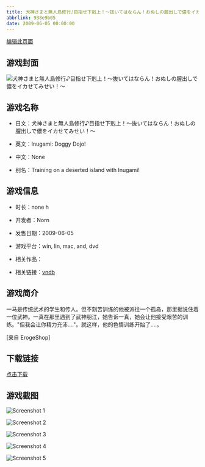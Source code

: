 ```yaml
---
title: 犬神さまと無人島修行♪目指せ下剋上！～抜いてはならん！おぬしの膣出しで儂をイカせてみせい！～
abbrlink: 938e9b05
date: 2009-06-05 00:00:00
---
```

[编辑此页面](https://github.com/ACG-3/ADV3-source/blob/main/source/_posts/games/%E7%8A%AC%E7%A5%9E%E3%81%95%E3%81%BE%E3%81%A8%E7%84%A1%E4%BA%BA%E5%B3%B6%E4%BF%AE%E8%A1%8C%E2%99%AA%E7%9B%AE%E6%8C%87%E3%81%9B%E4%B8%8B%E5%89%8B%E4%B8%8A%EF%BC%81%EF%BD%9E%E6%8A%9C%E3%81%84%E3%81%A6%E3%81%AF%E3%81%AA%E3%82%89%E3%82%93%EF%BC%81%E3%81%8A%E3%81%AC%E3%81%97%E3%81%AE%E8%86%A3%E5%87%BA%E3%81%97%E3%81%A7%E5%84%82%E3%82%92%E3%82%A4%E3%82%AB%E3%81%9B%E3%81%A6%E3%81%BF%E3%81%9B%E3%81%84%EF%BC%81%EF%BD%9E.md)

## 游戏封面

![犬神さまと無人島修行♪目指せ下剋上！～抜いてはならん！おぬしの膣出しで儂をイカせてみせい！～](https://pan.timero.xyz/d/onedrive/img_lib_001/%E7%8A%AC%E7%A5%9E%E3%81%95%E3%81%BE%E3%81%A8%E7%84%A1%E4%BA%BA%E5%B3%B6%E4%BF%AE%E8%A1%8C%E2%99%AA%E7%9B%AE%E6%8C%87%E3%81%9B%E4%B8%8B%E5%89%8B%E4%B8%8A%EF%BC%81%EF%BD%9E%E6%8A%9C%E3%81%84%E3%81%A6%E3%81%AF%E3%81%AA%E3%82%89%E3%82%93%EF%BC%81%E3%81%8A%E3%81%AC%E3%81%97%E3%81%AE%E8%86%A3%E5%87%BA%E3%81%97%E3%81%A7%E5%84%82%E3%82%92%E3%82%A4%E3%82%AB%E3%81%9B%E3%81%A6%E3%81%BF%E3%81%9B%E3%81%84%EF%BC%81%EF%BD%9E_cover.avif)


## 游戏名称

- 日文：犬神さまと無人島修行♪目指せ下剋上！～抜いてはならん！おぬしの膣出しで儂をイカせてみせい！～
- 英文：Inugami: Doggy Dojo!
- 中文：None

- 别名：Training on a deserted island with Inugami!


## 游戏信息

- 时长：none h
- 开发者：Norn
- 发售日期：2009-06-05
- 游戏平台：win, lin, mac, and, dvd
- 相关作品：

- 相关链接：[vndb](https://vndb.org/v1993)


## 游戏简介

一马是传统武术的学生和传人。但不刻苦训练的他被派往一个孤岛，那里据说住着一位武神。一真在那里遇到了武神朋江，她告诉一真，她会让他接受艰苦的训练。"但我会让你精力充沛...."。就这样，他的色情训练开始了....。

[来自 ErogeShop]


## 下载链接

[点击下载](https://pan.timero.xyz/onedrive/adv_lib_001/%E7%8A%AC%E7%A5%9E%E3%81%95%E3%81%BE%E3%81%A8%E7%84%A1%E4%BA%BA%E5%B3%B6%E4%BF%AE%E8%A1%8C%E2%99%AA%E7%9B%AE%E6%8C%87%E3%81%9B%E4%B8%8B%E5%89%8B%E4%B8%8A%EF%BC%81%EF%BD%9E%E6%8A%9C%E3%81%84%E3%81%A6%E3%81%AF%E3%81%AA%E3%82%89%E3%82%93%EF%BC%81%E3%81%8A%E3%81%AC%E3%81%97%E3%81%AE%E8%86%A3%E5%87%BA%E3%81%97%E3%81%A7%E5%84%82%E3%82%92%E3%82%A4%E3%82%AB%E3%81%9B%E3%81%A6%E3%81%BF%E3%81%9B%E3%81%84%EF%BC%81%EF%BD%9E)


## 游戏截图


![Screenshot 1](https://pan.timero.xyz/d/onedrive/img_lib_001/%E7%8A%AC%E7%A5%9E%E3%81%95%E3%81%BE%E3%81%A8%E7%84%A1%E4%BA%BA%E5%B3%B6%E4%BF%AE%E8%A1%8C%E2%99%AA%E7%9B%AE%E6%8C%87%E3%81%9B%E4%B8%8B%E5%89%8B%E4%B8%8A%EF%BC%81%EF%BD%9E%E6%8A%9C%E3%81%84%E3%81%A6%E3%81%AF%E3%81%AA%E3%82%89%E3%82%93%EF%BC%81%E3%81%8A%E3%81%AC%E3%81%97%E3%81%AE%E8%86%A3%E5%87%BA%E3%81%97%E3%81%A7%E5%84%82%E3%82%92%E3%82%A4%E3%82%AB%E3%81%9B%E3%81%A6%E3%81%BF%E3%81%9B%E3%81%84%EF%BC%81%EF%BD%9E_Screenshot_1.avif)

![Screenshot 2](https://pan.timero.xyz/d/onedrive/img_lib_001/%E7%8A%AC%E7%A5%9E%E3%81%95%E3%81%BE%E3%81%A8%E7%84%A1%E4%BA%BA%E5%B3%B6%E4%BF%AE%E8%A1%8C%E2%99%AA%E7%9B%AE%E6%8C%87%E3%81%9B%E4%B8%8B%E5%89%8B%E4%B8%8A%EF%BC%81%EF%BD%9E%E6%8A%9C%E3%81%84%E3%81%A6%E3%81%AF%E3%81%AA%E3%82%89%E3%82%93%EF%BC%81%E3%81%8A%E3%81%AC%E3%81%97%E3%81%AE%E8%86%A3%E5%87%BA%E3%81%97%E3%81%A7%E5%84%82%E3%82%92%E3%82%A4%E3%82%AB%E3%81%9B%E3%81%A6%E3%81%BF%E3%81%9B%E3%81%84%EF%BC%81%EF%BD%9E_Screenshot_2.avif)

![Screenshot 3](https://pan.timero.xyz/d/onedrive/img_lib_001/%E7%8A%AC%E7%A5%9E%E3%81%95%E3%81%BE%E3%81%A8%E7%84%A1%E4%BA%BA%E5%B3%B6%E4%BF%AE%E8%A1%8C%E2%99%AA%E7%9B%AE%E6%8C%87%E3%81%9B%E4%B8%8B%E5%89%8B%E4%B8%8A%EF%BC%81%EF%BD%9E%E6%8A%9C%E3%81%84%E3%81%A6%E3%81%AF%E3%81%AA%E3%82%89%E3%82%93%EF%BC%81%E3%81%8A%E3%81%AC%E3%81%97%E3%81%AE%E8%86%A3%E5%87%BA%E3%81%97%E3%81%A7%E5%84%82%E3%82%92%E3%82%A4%E3%82%AB%E3%81%9B%E3%81%A6%E3%81%BF%E3%81%9B%E3%81%84%EF%BC%81%EF%BD%9E_Screenshot_3.avif)

![Screenshot 4](https://pan.timero.xyz/d/onedrive/img_lib_001/%E7%8A%AC%E7%A5%9E%E3%81%95%E3%81%BE%E3%81%A8%E7%84%A1%E4%BA%BA%E5%B3%B6%E4%BF%AE%E8%A1%8C%E2%99%AA%E7%9B%AE%E6%8C%87%E3%81%9B%E4%B8%8B%E5%89%8B%E4%B8%8A%EF%BC%81%EF%BD%9E%E6%8A%9C%E3%81%84%E3%81%A6%E3%81%AF%E3%81%AA%E3%82%89%E3%82%93%EF%BC%81%E3%81%8A%E3%81%AC%E3%81%97%E3%81%AE%E8%86%A3%E5%87%BA%E3%81%97%E3%81%A7%E5%84%82%E3%82%92%E3%82%A4%E3%82%AB%E3%81%9B%E3%81%A6%E3%81%BF%E3%81%9B%E3%81%84%EF%BC%81%EF%BD%9E_Screenshot_4.avif)

![Screenshot 5](https://pan.timero.xyz/d/onedrive/img_lib_001/%E7%8A%AC%E7%A5%9E%E3%81%95%E3%81%BE%E3%81%A8%E7%84%A1%E4%BA%BA%E5%B3%B6%E4%BF%AE%E8%A1%8C%E2%99%AA%E7%9B%AE%E6%8C%87%E3%81%9B%E4%B8%8B%E5%89%8B%E4%B8%8A%EF%BC%81%EF%BD%9E%E6%8A%9C%E3%81%84%E3%81%A6%E3%81%AF%E3%81%AA%E3%82%89%E3%82%93%EF%BC%81%E3%81%8A%E3%81%AC%E3%81%97%E3%81%AE%E8%86%A3%E5%87%BA%E3%81%97%E3%81%A7%E5%84%82%E3%82%92%E3%82%A4%E3%82%AB%E3%81%9B%E3%81%A6%E3%81%BF%E3%81%9B%E3%81%84%EF%BC%81%EF%BD%9E_Screenshot_5.avif)

